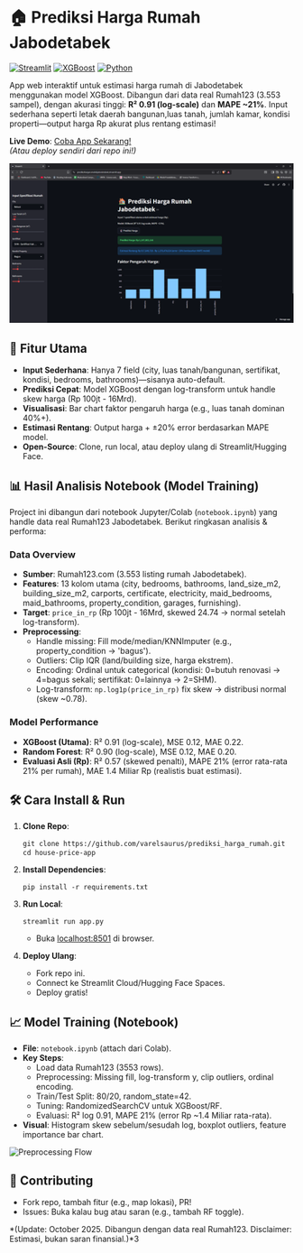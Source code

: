 # 🏠 Prediksi Harga Rumah Jabodetabek

[![Streamlit](https://img.shields.io/badge/Streamlit-FF6B35?style=for-the-badge&logo=streamlit&logoColor=white)](https://streamlit.io) [![XGBoost](https://img.shields.io/badge/XGBoost-1F77B4?style=for-the-badge&logo=xgboost&logoColor=white)](https://xgboost.readthedocs.io) [![Python](https://img.shields.io/badge/Python-3776AB?style=for-the-badge&logo=python&logoColor=white)](https://www.python.org)

App web interaktif untuk estimasi harga rumah di Jabodetabek menggunakan model XGBoost. Dibangun dari data real Rumah123 (3.553 sampel), dengan akurasi tinggi: **R² 0.91 (log-scale)** dan **MAPE ~21%**. Input sederhana seperti letak daerah bangunan,luas tanah, jumlah kamar, kondisi properti—output harga Rp akurat plus rentang estimasi!

**Live Demo**: [Coba App Sekarang!](https://prediksihargarumahdijabodetabek.streamlit.app/)  
*(Atau deploy sendiri dari repo ini!)*

![App Screenshot](images/overview.png) <!-- Upload screenshot app lo di repo, ganti path ini -->

## 🚀 Fitur Utama
- **Input Sederhana**: Hanya 7 field (city, luas tanah/bangunan, sertifikat, kondisi, bedrooms, bathrooms)—sisanya auto-default.
- **Prediksi Cepat**: Model XGBoost dengan log-transform untuk handle skew harga (Rp 100jt - 16Mrd).
- **Visualisasi**: Bar chart faktor pengaruh harga (e.g., luas tanah dominan 40%+).
- **Estimasi Rentang**: Output harga + ±20% error berdasarkan MAPE model.
- **Open-Source**: Clone, run local, atau deploy ulang di Streamlit/Hugging Face.

## 📊 Hasil Analisis Notebook (Model Training)
Project ini dibangun dari notebook Jupyter/Colab (`notebook.ipynb`) yang handle data real Rumah123 Jabodetabek. Berikut ringkasan analisis & performa:

### Data Overview
- **Sumber**: Rumah123.com (3.553 listing rumah Jabodetabek).
- **Features**: 13 kolom utama (city, bedrooms, bathrooms, land_size_m2, building_size_m2, carports, certificate, electricity, maid_bedrooms, maid_bathrooms, property_condition, garages, furnishing).
- **Target**: `price_in_rp` (Rp 100jt - 16Mrd, skewed 24.74 → normal setelah log-transform).
- **Preprocessing**:
  - Handle missing: Fill mode/median/KNNImputer (e.g., property_condition → 'bagus').
  - Outliers: Clip IQR (land/building size, harga ekstrem).
  - Encoding: Ordinal untuk categorical (kondisi: 0=butuh renovasi → 4=bagus sekali; sertifikat: 0=lainnya → 2=SHM).
  - Log-transform: `np.log1p(price_in_rp)` fix skew → distribusi normal (skew ~0.78).

### Model Performance
- **XGBoost (Utama)**: R² 0.91 (log-scale), MSE 0.12, MAE 0.22.
- **Random Forest**: R² 0.90 (log-scale), MSE 0.12, MAE 0.20.
- **Evaluasi Asli (Rp)**: R² 0.57 (skewed penalti), MAPE 21% (error rata-rata 21% per rumah), MAE 1.4 Miliar Rp (realistis buat estimasi).

## 🛠 Cara Install & Run
1. **Clone Repo**:
   ```
   git clone https://github.com/varelsaurus/prediksi_harga_rumah.git
   cd house-price-app
   ```

2. **Install Dependencies**:
   ```
   pip install -r requirements.txt
   ```

3. **Run Local**:
   ```
   streamlit run app.py
   ```
   - Buka [localhost:8501](http://localhost:8501) di browser.

4. **Deploy Ulang**:
   - Fork repo ini.
   - Connect ke Streamlit Cloud/Hugging Face Spaces.
   - Deploy gratis!

## 📈 Model Training (Notebook)
- **File**: `notebook.ipynb` (attach dari Colab).
- **Key Steps**:
  - Load data Rumah123 (3553 rows).
  - Preprocessing: Missing fill, log-transform y, clip outliers, ordinal encoding.
  - Train/Test Split: 80/20, random_state=42.
  - Tuning: RandomizedSearchCV untuk XGBoost/RF.
  - Evaluasi: R² log 0.91, MAPE 21% (error Rp ~1.4 Miliar rata-rata).
- **Visual**: Histogram skew sebelum/sesudah log, boxplot outliers, feature importance bar chart.

![Preprocessing Flow](images/before-after) <!-- Upload diagram dari notebook -->

## 🤝 Contributing
- Fork repo, tambah fitur (e.g., map lokasi), PR!
- Issues: Buka kalau bug atau saran (e.g., tambah RF toggle).

*(Update: October 2025. Dibangun dengan data real Rumah123. Disclaimer: Estimasi, bukan saran finansial.)*3
